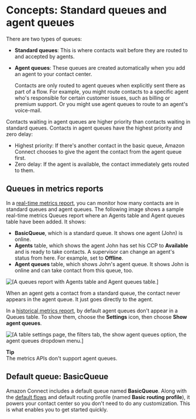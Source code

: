 # Concepts: Standard queues and agent queues<a name="concepts-queues-standard-and-agent"></a>

There are two types of queues:
+ **Standard queues**: This is where contacts wait before they are routed to and accepted by agents\.
+ **Agent queues**: These queues are created automatically when you add an agent to your contact center\.

  Contacts are only routed to agent queues when explicitly sent there as part of a flow\. For example, you might route contacts to a specific agent who's responsible for certain customer issues, such as billing or premium support\. Or you might use agent queues to route to an agent's voice\-mail\. 

Contacts waiting in agent queues are higher priority than contacts waiting in standard queues\. Contacts in agent queues have the highest priority and zero delay: 
+ Highest priority: If there's another contact in the basic queue, Amazon Connect chooses to give the agent the contact from the agent queue first\.
+ Zero delay: If the agent is available, the contact immediately gets routed to them\.

## Queues in metrics reports<a name="concepts-queues-in-reports"></a>

In a [real\-time metrics report](real-time-metrics-reports.md), you can monitor how many contacts are in standard queues and agent queues\. The following image shows a sample real\-time metrics Queues report where an Agents table and Agent queues table have been added\. It shows:
+ **BasicQueue**, which is a standard queue\. It shows one agent \(John\) is online\.
+ **Agents** table, which shows the agent John has set his CCP to **Available** and is ready to take contacts\. A supervisor can change an agent's status from here\. For example, set to **Offline**\.
+ **Agent queues** table, which shows John's agent queue\. It shows John is online and can take contact from this queue, too\.

![\[A queues report with Agents table and Agent queues table.\]](http://docs.aws.amazon.com/connect/latest/adminguide/images/rtm-standard-and-agent-queues.png)

When an agent gets a contact from a standard queue, the contact never appears in the agent queue\. It just goes directly to the agent\. 

In a [historical metrics report](historical-metrics.md), by default agent queues don't appear in a Queues table\. To show them, choose the **Settings** icon, then choose **Show agent queues**\. 

![\[A table settings page, the filters tab, the show agent queues option, the agent queues dropdown menu.\]](http://docs.aws.amazon.com/connect/latest/adminguide/images/hmr-queues-settings-agent-queues.png)

**Tip**  
The metrics APIs don't support agent queues\.

## Default queue: BasicQueue<a name="concepts-default-queue"></a>

Amazon Connect includes a default queue named **BasicQueue**\. Along with the [default flows](contact-flow-default.md) and default routing profile \(named **Basic routing profile**\), it powers your contact center so you don't need to do any customization\. This is what enables you to get started quickly\. 